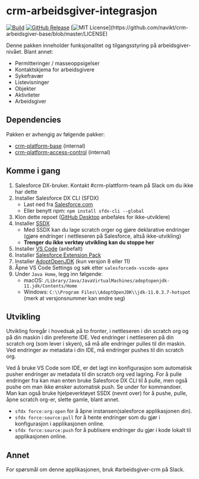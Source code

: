 # crm-arbeidsgiver-integrasjon

[![Build](https://github.com/navikt/crm-arbeidsgiver-base/workflows/master/badge.svg)](https://github.com/navikt/crm-arbeidsgiver-base/actions?query=workflow%3ABuild)
[![GitHub Release](https://img.shields.io/github/v/release/navikt/crm-arbeidsgiver-base.svg?style=flat)](https://github.com/navikt/crm-arbeidsgiver-base/releases)
[![MIT License](https://img.shields.io/apm/l/atomic-design-ui.svg?)](https://github.com/navikt/crm-arbeidsgiver-base/blob/master/LICENSE)

Denne pakken inneholder funksjonalitet og tilgangsstyring på arbeidsgiver-nivået. Blant annet:

- Permitteringer / masseoppsigelser
- Kontaktskjema for arbeidsgivere
- Sykefravær
- Listevisninger
- Objekter
- Aktiviteter
- Arbeidsgiver

## Dependencies

Pakken er avhengig av følgende pakker:

* [crm-platform-base](https://github.com/navikt/crm-platform-base) (internal)
* [crm-platform-access-control](https://github.com/navikt/crm-platform-access-control) (internal)


## Komme i gang

1. Salesforce DX-bruker. Kontakt #crm-plattform-team på Slack om du ikke har dette
2. Installer Salesforce DX CLI (SFDX)
	- Last ned fra [Salesforce.com](https://developer.salesforce.com/tools/sfdxcli)
    - Eller benytt npm: `npm install sfdx-cli --global`
3. Klon dette repoet ([GitHub Desktop](https://desktop.github.com) anbefales for ikke-utviklere)
4. Installer [SSDX](https://github.com/navikt/ssdx)
    - Med SSDX kan du lage scratch orger og gjøre deklarative endringer (gjøre endringer i nettleseren på Salesforce, altså ikke-utvikling)
	- **Trenger du ikke verktøy utvikling kan du stoppe her**
5. Installer [VS Code](https://code.visualstudio.com) (anbefalt)
6. Installer [Salesforce Extension Pack](https://marketplace.visualstudio.com/items?itemName=salesforce.salesforcedx-vscode)
7. Installer [AdoptOpenJDK](https://adoptopenjdk.net) (kun versjon 8 eller 11)
8. Åpne VS Code Settings og søk etter `salesforcedx-vscode-apex`
9. Under `Java Home`, legg inn følgende:
    - macOS: `/Library/Java/JavaVirtualMachines/adoptopenjdk-11.jdk/Contents/Home`
    - Windows: `C:\\Program Files\\AdoptOpenJDK\\jdk-11.0.3.7-hotspot` (merk at versjonsnummer kan endre seg)

## Utvikling

Utvikling foregår i hovedsak på to fronter, i nettleseren i din scratch org og på din maskin i din prefererte IDE. Ved endringer i nettleseren på din scratch org (som lever i skyen), så må alle endringer pulles til din maskin. Ved endringer av metadata i din IDE, må endringer pushes til din scratch org.

Ved å bruke VS Code som IDE, er det lagt inn konfigurasjon som automatisk pusher endringer av metadata til din scratch org ved lagring. For å pulle endringer fra kan man enten bruke Salesforce DX CLI til å pulle, men også pushe om man ikke ønsker automatisk push. Se under for kommandoer. Man kan også bruke hjelpeverktøyet SSDX (nevnt over) for å pushe, pulle, åpne scratch org-er, slette gamle, blant annet.

* `sfdx force:org:open` for å åpne instansen(salesforce applikasjonen din).
* `sfdx force:source:pull` for å hente endringer som du gjør i konfigurasjon i applikasjonen online.
* `sfdx force:source:push` for å publisere endringer du gjør i kode lokalt til applikasjonen online.

## Annet

For spørsmål om denne applikasjonen, bruk #arbeidsgiver-crm på Slack.